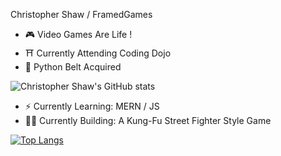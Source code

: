 Christopher Shaw / FramedGames
- 🎮 Video Games Are Life !
- ⛩ Currently Attending Coding Dojo
- 🐍  Python Belt Acquired

![Christopher Shaw's GitHub stats](https://github-readme-stats.vercel.app/api?username=FramedGames1&show_icons=true&theme=gotham)

- ⚡ Currently Learning: MERN / JS
- 👨‍💻 Currently Building: A Kung-Fu Street Fighter Style Game

[![Top Langs](https://github-readme-stats.vercel.app/api/top-langs/?username=FramedGames1&layout=compact&show_icons=true&theme=gotham)](https://github.com/anuraghazra/github-readme-stats)

<!--
**FramedGames1/FramedGames1** is a ✨ _special_ ✨ repository because its `README.md` (this file) appears on your GitHub profile.

Here are some ideas to get you started:

- 🔭 I’m currently working on ...
- 🌱 I’m currently learning ...
- 👯 I’m looking to collaborate on ...
- 🤔 I’m looking for help with ...
- 💬 Ask me about ...
- 📫 How to reach me: ...
- 😄 Pronouns: ...
- ⚡ Fun fact: ...
-->
